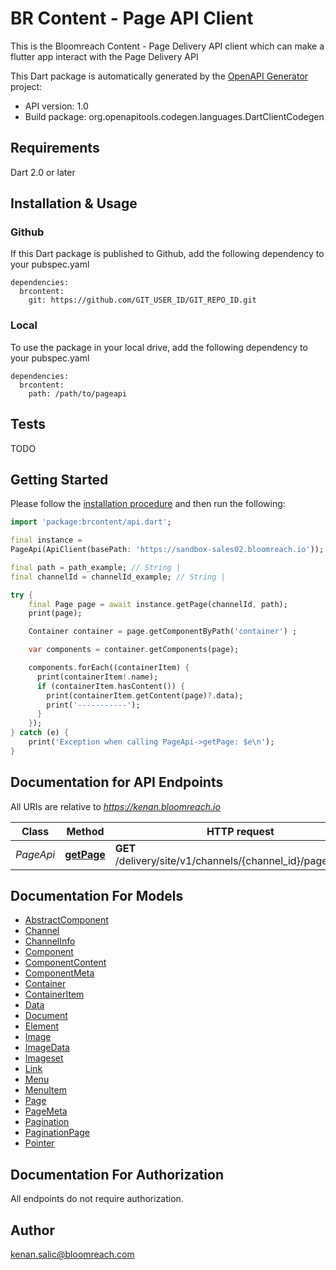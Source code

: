 # BR Content - Page API Client
This is the Bloomreach Content - Page Delivery API client which can make a flutter app interact with the Page Delivery API

This Dart package is automatically generated by the [OpenAPI Generator](https://openapi-generator.tech) project:

- API version: 1.0
- Build package: org.openapitools.codegen.languages.DartClientCodegen

## Requirements

Dart 2.0 or later

## Installation & Usage

### Github
If this Dart package is published to Github, add the following dependency to your pubspec.yaml
```
dependencies:
  brcontent:
    git: https://github.com/GIT_USER_ID/GIT_REPO_ID.git
```

### Local
To use the package in your local drive, add the following dependency to your pubspec.yaml
```
dependencies:
  brcontent:
    path: /path/to/pageapi
```

## Tests

TODO

## Getting Started

Please follow the [installation procedure](#installation--usage) and then run the following:

```dart
import 'package:brcontent/api.dart';

final instance =
PageApi(ApiClient(basePath: 'https://sandbox-sales02.bloomreach.io'));

final path = path_example; // String | 
final channelId = channelId_example; // String | 

try {
    final Page page = await instance.getPage(channelId, path);
    print(page);

    Container container = page.getComponentByPath('container') ;

    var components = container.getComponents(page);

    components.forEach((containerItem) {
      print(containerItem!.name);
      if (containerItem.hasContent()) {
        print(containerItem.getContent(page)?.data);
        print('-----------');
      }
    });
} catch (e) {
    print('Exception when calling PageApi->getPage: $e\n');
}

```

## Documentation for API Endpoints

All URIs are relative to *https://kenan.bloomreach.io*

Class | Method | HTTP request | Description
------------ | ------------- | ------------- | -------------
*PageApi* | [**getPage**](doc//PageApi.md#getpage) | **GET** /delivery/site/v1/channels/{channel_id}/pages/{path} | Get Page by path


## Documentation For Models

 - [AbstractComponent](doc//AbstractComponent.md)
 - [Channel](doc//Channel.md)
 - [ChannelInfo](doc//ChannelInfo.md)
 - [Component](doc//Component.md)
 - [ComponentContent](doc//ComponentContent.md)
 - [ComponentMeta](doc//ComponentMeta.md)
 - [Container](doc//Container.md)
 - [ContainerItem](doc//ContainerItem.md)
 - [Data](doc//Data.md)
 - [Document](doc//Document.md)
 - [Element](doc//Element.md)
 - [Image](doc//Image.md)
 - [ImageData](doc//ImageData.md)
 - [Imageset](doc//Imageset.md)
 - [Link](doc//Link.md)
 - [Menu](doc//Menu.md)
 - [MenuItem](doc//MenuItem.md)
 - [Page](doc//Page.md)
 - [PageMeta](doc//PageMeta.md)
 - [Pagination](doc//Pagination.md)
 - [PaginationPage](doc//PaginationPage.md)
 - [Pointer](doc//Pointer.md)


## Documentation For Authorization

 All endpoints do not require authorization.


## Author

kenan.salic@bloomreach.com


